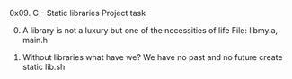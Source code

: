 0x09. C - Static libraries
Project task

0. A library is not a luxury but one of the necessities of life
File: libmy.a, main.h

1. Without libraries what have we? We have no past and no future
create static lib.sh
